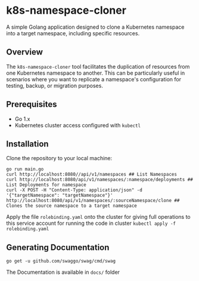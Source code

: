 # k8s-namespace-cloner

A simple Golang application designed to clone a Kubernetes namespace into a target namespace, including specific resources.

## Overview

The `k8s-namespace-cloner` tool facilitates the duplication of resources from one Kubernetes namespace to another. This can be particularly useful in scenarios where you want to replicate a namespace's configuration for testing, backup, or migration purposes.

## Prerequisites

- Go 1.x
- Kubernetes cluster access configured with `kubectl`

## Installation

Clone the repository to your local machine:
```
go run main.go
curl http://localhost:8080//api/v1/namespaces ## List Namespaces
curl http://localhost:8080/api/v1/namespaces/:namespace/deployments ## List Deployments for namespace
curl -X POST -H "Content-Type: application/json" -d '{"targetNamespace": "targetNamespace"}' http://localhost:8080/api/v1/namespaces/:sourceNamespace/clone ## Clones the source namespace to a target namespace
```
Apply the file `rolebinding.yaml` onto the cluster for giving full operations to this service account for running the code in cluster
```kubectl apply -f rolebinding.yaml```

## Generating Documentation
```
go get -u github.com/swaggo/swag/cmd/swag

```
The Documentation is available in `docs/` folder


